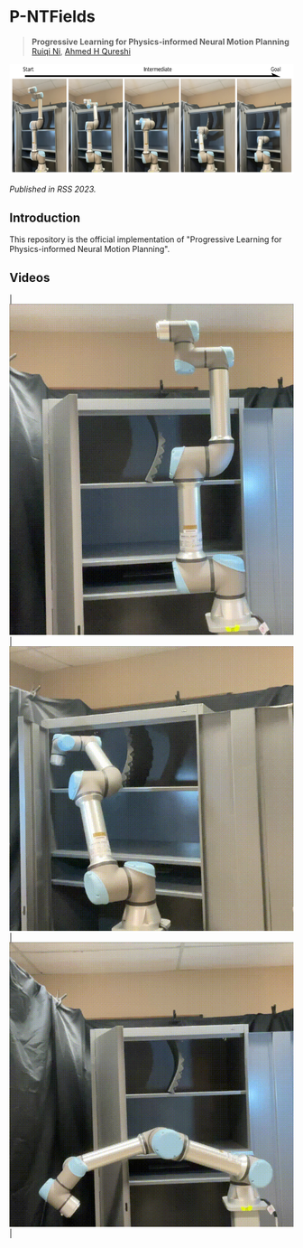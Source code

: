 # P-NTFields

>**Progressive Learning for Physics-informed Neural Motion Planning**
\
>[Ruiqi Ni](https://ruiqini.github.io/),
[Ahmed H Qureshi](https://qureshiahmed.github.io/)


<img src="fig/fig.png" width="648.4" height="196.4">


_Published in RSS 2023._

## Introduction

This repository is the official implementation of "Progressive Learning for Physics-informed Neural Motion Planning". 

## Videos

| ![](fig/real1.gif) | ![](fig/real2.gif) | ![](fig/real3.gif) |